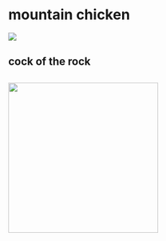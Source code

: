 
<h1>mountain chicken</h1>
<script>document.body.style.backgroundColor = "green";</script>
<img src = "https://encrypted-tbn0.gstatic.com/images?q=tbn:ANd9GcR5dwlwvmXt7sdH6plUFXiM1UZSjBONletnSLlqVauTkCEh-C6vcHYypme2E--zTx8e1b8:https://upload.wikimedia.org/wikipedia/commons/d/db/Leptodactylus_fallax_%25281%2529.jpg&usqp=CAU">
<h2>cock of the rock<h2>
<img src = "https://animals.sandiegozoo.org/sites/default/files/2019-08/cock-of-the-rock5.jpg" height = 300 width =300>
